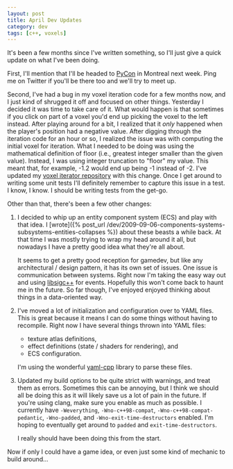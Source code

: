 ```yaml
---
layout: post
title: April Dev Updates
category: dev
tags: [c++, voxels]
---
```

It's been a few months since I've written something, so I'll just give a quick
update on what I've been doing.

<!-- more -->

First, I'll mention that I'll be headed to [PyCon](https://us.pycon.org/2014/)
in Montreal next week. Ping me on Twitter if you'll be there too and we'll try
to meet up.

Second, I've had a bug in my voxel iteration code for a few months now, and I
just kind of shrugged it off and focused on other things. Yesterday I decided
it was time to take care of it. What would happen is that sometimes if you
click on part of a voxel you'd end up picking the voxel to the left instead.
After playing around for a bit, I realized that it _only_ happened when the
player's position had a negative value. After digging through the iteration
code for an hour or so, I realized the issue was with computing the initial
voxel for iteration. What I needed to be doing was using the mathematical
definition of floor (i.e., greatest integer smaller than the given value).
Instead, I was using integer truncation to "floor" my value. This meant that,
for example, -1.2 would end up being -1 instead of -2. I've updated my
[voxel iterator repository](//github.com/thegedge/voxel_iterator) with this
change. Once I get around to writing some unit tests I'll definitely remember
to capture this issue in a test. I know, I know. I should be writing tests from
the get-go.

Other than that, there's been a few other changes:

1. I decided to whip up an entity component system (ECS) and play with that
   idea. I [wrote]({% post_url /dev/2009-09-06-components-systems-subsystems-entities-collapses %})
   about these beasts a while back. At that time I was mostly trying to wrap
   my head around it all, but nowadays I have a pretty good idea what they're
   all about.

   It seems to get a pretty good reception for gamedev, but like any
   architectural / design pattern, it has its own set of issues. One issue is
   communication between systems. Right now I'm taking the easy way out and
   using [libsigc++](http://libsigc.sourceforge.net/) for events. Hopefully
   this won't come back to haunt me in the future. So far though, I've enjoyed
   enjoyed thinking about things in a data-oriented way.

2. I've moved a lot of initialization and configuration over to YAML files.
   This is great because it means I can do some things without having to
   recompile. Right now I have several things thrown into YAML files:

   - texture atlas definitions,
   - effect definitions (state / shaders for rendering), and
   - ECS configuration.

   I'm using the wonderful [yaml-cpp](https://code.google.com/p/yaml-cpp/)
   library to parse these files.

3. Updated my build options to be quite strict with warnings, and treat them as
   errors. Sometimes this can be annoying, but I think we should all be doing
   this as it will likely save us a lot of pain in the future. If you're using
   clang, make sure you enable as much as possible. I currently have
   `-Weverything`, `-Wno-c++98-compat`, `-Wno-c++98-compat-pedantic`,
   `-Wno-padded`, and `-Wno-exit-time-destructors` enabled. I'm hoping to
   eventually get around to `padded` and `exit-time-destructors`.

   I really should have been doing this from the start.

Now if only I could have a game idea, or even just some kind of mechanic to
build around...
